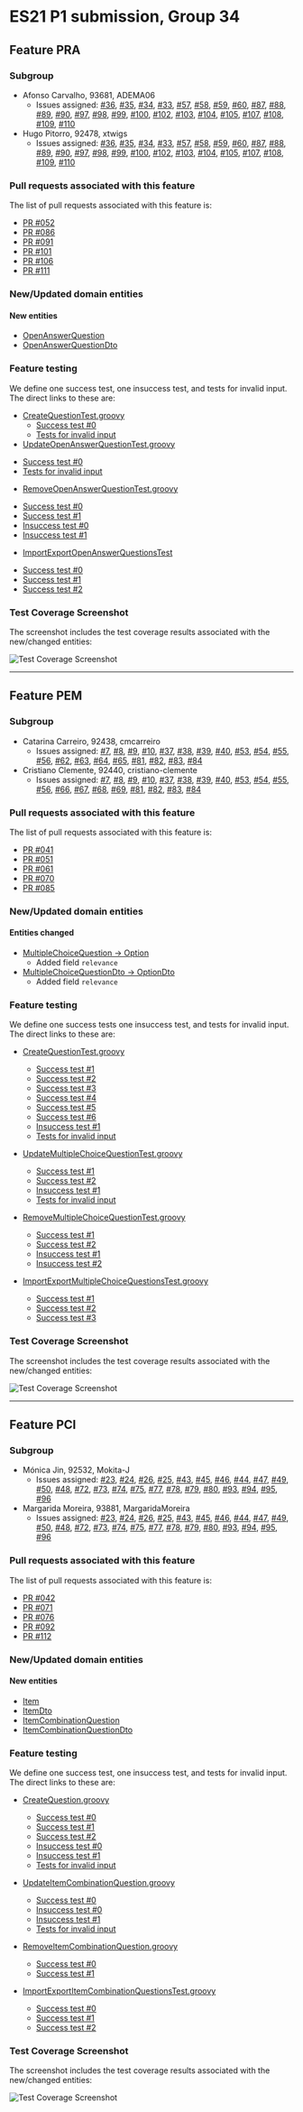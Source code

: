 # ES21 P1 submission, Group 34

## Feature PRA

### Subgroup
 - Afonso Carvalho, 93681, ADEMA06
   + Issues assigned: [#36](https://github.com/tecnico-softeng/es21-g34/issues/36), [#35](https://github.com/tecnico-softeng/es21-g34/issues/35), [#34](https://github.com/tecnico-softeng/es21-g34/issues/34), [#33](https://github.com/tecnico-softeng/es21-g34/issues/33), [#57](https://github.com/tecnico-softeng/es21-g34/issues/57), [#58](https://github.com/tecnico-softeng/es21-g34/issues/58), [#59](https://github.com/tecnico-softeng/es21-g34/issues/59), [#60](https://github.com/tecnico-softeng/es21-g34/issues/60), [#87](https://github.com/tecnico-softeng/es21-g34/issues/87), [#88](https://github.com/tecnico-softeng/es21-g34/issues/88), [#89](https://github.com/tecnico-softeng/es21-g34/issues/89), [#90](https://github.com/tecnico-softeng/es21-g34/issues/90), [#97](https://github.com/tecnico-softeng/es21-g34/issues/97), [#98](https://github.com/tecnico-softeng/es21-g34/issues/98), [#99](https://github.com/tecnico-softeng/es21-g34/issues/99), [#100](https://github.com/tecnico-softeng/es21-g34/issues/100), [#102](https://github.com/tecnico-softeng/es21-g34/issues/102), [#103](https://github.com/tecnico-softeng/es21-g34/issues/103), [#104](https://github.com/tecnico-softeng/es21-g34/issues/104), [#105](https://github.com/tecnico-softeng/es21-g34/issues/105), [#107](https://github.com/tecnico-softeng/es21-g34/issues/107), [#108](https://github.com/tecnico-softeng/es21-g34/issues/108), [#109](https://github.com/tecnico-softeng/es21-g34/issues/109), [#110](https://github.com/tecnico-softeng/es21-g34/issues/110)
 - Hugo Pitorro, 92478, xtwigs
   + Issues assigned: [#36](https://github.com/tecnico-softeng/es21-g34/issues/36), [#35](https://github.com/tecnico-softeng/es21-g34/issues/35), [#34](https://github.com/tecnico-softeng/es21-g34/issues/34), [#33](https://github.com/tecnico-softeng/es21-g34/issues/33), [#57](https://github.com/tecnico-softeng/es21-g34/issues/57), [#58](https://github.com/tecnico-softeng/es21-g34/issues/58), [#59](https://github.com/tecnico-softeng/es21-g34/issues/59), [#60](https://github.com/tecnico-softeng/es21-g34/issues/60), [#87](https://github.com/tecnico-softeng/es21-g34/issues/87), [#88](https://github.com/tecnico-softeng/es21-g34/issues/88), [#89](https://github.com/tecnico-softeng/es21-g34/issues/89), [#90](https://github.com/tecnico-softeng/es21-g34/issues/90), [#97](https://github.com/tecnico-softeng/es21-g34/issues/97), [#98](https://github.com/tecnico-softeng/es21-g34/issues/98), [#99](https://github.com/tecnico-softeng/es21-g34/issues/99), [#100](https://github.com/tecnico-softeng/es21-g34/issues/100), [#102](https://github.com/tecnico-softeng/es21-g34/issues/102), [#103](https://github.com/tecnico-softeng/es21-g34/issues/103), [#104](https://github.com/tecnico-softeng/es21-g34/issues/104), [#105](https://github.com/tecnico-softeng/es21-g34/issues/105), [#107](https://github.com/tecnico-softeng/es21-g34/issues/107), [#108](https://github.com/tecnico-softeng/es21-g34/issues/108), [#109](https://github.com/tecnico-softeng/es21-g34/issues/109), [#110](https://github.com/tecnico-softeng/es21-g34/issues/110)

### Pull requests associated with this feature

The list of pull requests associated with this feature is:

 - [PR #052](https://github.com/tecnico-softeng/es21-g34/pull/52)
 - [PR #086](https://github.com/tecnico-softeng/es21-g34/pull/86)
 - [PR #091](https://github.com/tecnico-softeng/es21-g34/pull/91)
 - [PR #101](https://github.com/tecnico-softeng/es21-g34/pull/101)
 - [PR #106](https://github.com/tecnico-softeng/es21-g34/pull/106)
 - [PR #111](https://github.com/tecnico-softeng/es21-g34/pull/111)


### New/Updated domain entities

#### New entities
 - [OpenAnswerQuestion](https://github.com/tecnico-softeng/es21-g34/blob/develop/backend/src/main/java/pt/ulisboa/tecnico/socialsoftware/tutor/question/domain/OpenAnswerQuestion.java)
 - [OpenAnswerQuestionDto](https://github.com/tecnico-softeng/es21-g34/blob/develop/backend/src/main/java/pt/ulisboa/tecnico/socialsoftware/tutor/question/dto/OpenAnswerQuestionDto.java)


### Feature testing

We define one success test, one insuccess test, and tests for invalid input. The direct links to these are:

 - [CreateQuestionTest.groovy](https://github.com/tecnico-softeng/es21-g34/blob/develop/backend/src/test/groovy/pt/ulisboa/tecnico/socialsoftware/tutor/question/service/CreateQuestionTest.groovy)
    + [Success test #0](https://github.com/tecnico-softeng/es21-g34/blob/85148ff95267ae7a6002b4738f07bac77a4f3f8f/backend/src/test/groovy/pt/ulisboa/tecnico/socialsoftware/tutor/question/service/CreateQuestionTest.groovy#L871)
    + [Tests for invalid input](https://github.com/tecnico-softeng/es21-g34/blob/85148ff95267ae7a6002b4738f07bac77a4f3f8f/backend/src/test/groovy/pt/ulisboa/tecnico/socialsoftware/tutor/question/service/CreateQuestionTest.groovy#L897)
 - [UpdateOpenAnswerQuestionTest.groovy](https://github.com/tecnico-softeng/es21-g34/blob/develop/backend/src/test/groovy/pt/ulisboa/tecnico/socialsoftware/tutor/question/service/UpdateOpenAnswerQuestionTest.groovy)
  + [Success test #0](https://github.com/tecnico-softeng/es21-g34/blob/85148ff95267ae7a6002b4738f07bac77a4f3f8f/backend/src/test/groovy/pt/ulisboa/tecnico/socialsoftware/tutor/question/service/UpdateOpenAnswerQuestionTest.groovy#L48)
  + [Tests for invalid input](https://github.com/tecnico-softeng/es21-g34/blob/85148ff95267ae7a6002b4738f07bac77a4f3f8f/backend/src/test/groovy/pt/ulisboa/tecnico/socialsoftware/tutor/question/service/UpdateOpenAnswerQuestionTest.groovy#L76)
 - [RemoveOpenAnswerQuestionTest.groovy](https://github.com/tecnico-softeng/es21-g34/blob/develop/backend/src/test/groovy/pt/ulisboa/tecnico/socialsoftware/tutor/question/service/RemoveOpenAnswerQuestionTest.groovy)
  + [Success test #0](https://github.com/tecnico-softeng/es21-g34/blob/85148ff95267ae7a6002b4738f07bac77a4f3f8f/backend/src/test/groovy/pt/ulisboa/tecnico/socialsoftware/tutor/question/service/RemoveOpenAnswerQuestionTest.groovy#L47)
  + [Success test #1](https://github.com/tecnico-softeng/es21-g34/blob/85148ff95267ae7a6002b4738f07bac77a4f3f8f/backend/src/test/groovy/pt/ulisboa/tecnico/socialsoftware/tutor/question/service/RemoveOpenAnswerQuestionTest.groovy#L81)
  + [Insuccess test #0](https://github.com/tecnico-softeng/es21-g34/blob/85148ff95267ae7a6002b4738f07bac77a4f3f8f/backend/src/test/groovy/pt/ulisboa/tecnico/socialsoftware/tutor/question/service/RemoveOpenAnswerQuestionTest.groovy#L56)
  + [Insuccess test #1](https://github.com/tecnico-softeng/es21-g34/blob/85148ff95267ae7a6002b4738f07bac77a4f3f8f/backend/src/test/groovy/pt/ulisboa/tecnico/socialsoftware/tutor/question/service/RemoveOpenAnswerQuestionTest.groovy#L107)
 - [ImportExportOpenAnswerQuestionsTest](https://github.com/tecnico-softeng/es21-g34/blob/develop/backend/src/test/groovy/pt/ulisboa/tecnico/socialsoftware/tutor/impexp/service/ImportExportOpenAnswerQuestionsTest.groovy)
  + [Success test #0](https://github.com/tecnico-softeng/es21-g34/blob/85148ff95267ae7a6002b4738f07bac77a4f3f8f/backend/src/test/groovy/pt/ulisboa/tecnico/socialsoftware/tutor/impexp/service/ImportExportOpenAnswerQuestionsTest.groovy#L32)
  + [Success test #1](https://github.com/tecnico-softeng/es21-g34/blob/85148ff95267ae7a6002b4738f07bac77a4f3f8f/backend/src/test/groovy/pt/ulisboa/tecnico/socialsoftware/tutor/impexp/service/ImportExportOpenAnswerQuestionsTest.groovy#L41)
  + [Success test #2](https://github.com/tecnico-softeng/es21-g34/blob/85148ff95267ae7a6002b4738f07bac77a4f3f8f/backend/src/test/groovy/pt/ulisboa/tecnico/socialsoftware/tutor/impexp/service/ImportExportOpenAnswerQuestionsTest.groovy#L64)

### Test Coverage Screenshot

The screenshot includes the test coverage results associated with the new/changed entities:

![Test Coverage Screenshot](http://web.tecnico.ulisboa.pt/ist193681/Coverage_E1.png)

---

## Feature PEM

### Subgroup
 - Catarina Carreiro, 92438, cmcarreiro
   + Issues assigned: [#7](https://github.com/tecnico-softeng/es21-g34/issues/7), [#8](https://github.com/tecnico-softeng/es21-g34/issues/8), [#9](https://github.com/tecnico-softeng/es21-g34/issues/9), [#10](https://github.com/tecnico-softeng/es21-g34/issues/10), [#37](https://github.com/tecnico-softeng/es21-g34/issues/37), [#38](https://github.com/tecnico-softeng/es21-g34/issues/38), [#39](https://github.com/tecnico-softeng/es21-g34/issues/39), [#40](https://github.com/tecnico-softeng/es21-g34/issues/40), [#53](https://github.com/tecnico-softeng/es21-g34/issues/53), [#54](https://github.com/tecnico-softeng/es21-g34/issues/54), [#55](https://github.com/tecnico-softeng/es21-g34/issues/55), [#56](https://github.com/tecnico-softeng/es21-g34/issues/56), [#62](https://github.com/tecnico-softeng/es21-g34/issues/62), [#63](https://github.com/tecnico-softeng/es21-g34/issues/63), [#64](https://github.com/tecnico-softeng/es21-g34/issues/64), [#65](https://github.com/tecnico-softeng/es21-g34/issues/65), [#81](https://github.com/tecnico-softeng/es21-g34/issues/81), [#82](https://github.com/tecnico-softeng/es21-g34/issues/82), [#83](https://github.com/tecnico-softeng/es21-g34/issues/83), [#84](https://github.com/tecnico-softeng/es21-g34/issues/84)
 - Cristiano Clemente, 92440, cristiano-clemente
   + Issues assigned: [#7](https://github.com/tecnico-softeng/es21-g34/issues/7), [#8](https://github.com/tecnico-softeng/es21-g34/issues/8), [#9](https://github.com/tecnico-softeng/es21-g34/issues/9), [#10](https://github.com/tecnico-softeng/es21-g34/issues/10), [#37](https://github.com/tecnico-softeng/es21-g34/issues/37), [#38](https://github.com/tecnico-softeng/es21-g34/issues/38), [#39](https://github.com/tecnico-softeng/es21-g34/issues/39), [#40](https://github.com/tecnico-softeng/es21-g34/issues/40), [#53](https://github.com/tecnico-softeng/es21-g34/issues/53), [#54](https://github.com/tecnico-softeng/es21-g34/issues/54), [#55](https://github.com/tecnico-softeng/es21-g34/issues/55), [#56](https://github.com/tecnico-softeng/es21-g34/issues/56), [#66](https://github.com/tecnico-softeng/es21-g34/issues/66), [#67](https://github.com/tecnico-softeng/es21-g34/issues/67), [#68](https://github.com/tecnico-softeng/es21-g34/issues/68), [#69](https://github.com/tecnico-softeng/es21-g34/issues/69), [#81](https://github.com/tecnico-softeng/es21-g34/issues/81), [#82](https://github.com/tecnico-softeng/es21-g34/issues/82), [#83](https://github.com/tecnico-softeng/es21-g34/issues/83), [#84](https://github.com/tecnico-softeng/es21-g34/issues/84)

### Pull requests associated with this feature

The list of pull requests associated with this feature is:

 - [PR #041](https://github.com/tecnico-softeng/es21-g34/pull/41)
 - [PR #051](https://github.com/tecnico-softeng/es21-g34/pull/51)
 - [PR #061](https://github.com/tecnico-softeng/es21-g34/pull/61)
 - [PR #070](https://github.com/tecnico-softeng/es21-g34/pull/70)
 - [PR #085](https://github.com/tecnico-softeng/es21-g34/pull/85)


### New/Updated domain entities

#### Entities changed
 - [MultipleChoiceQuestion -> Option](https://github.com/tecnico-softeng/es21-g34/blob/develop/backend/src/main/java/pt/ulisboa/tecnico/socialsoftware/tutor/question/domain/Option.java)
   + Added field `relevance`
 - [MultipleChoiceQuestionDto -> OptionDto](https://github.com/tecnico-softeng/es21-g34/blob/develop/backend/src/main/java/pt/ulisboa/tecnico/socialsoftware/tutor/question/dto/OptionDto.java)
   + Added field `relevance`

### Feature testing

We define one success tests one insuccess test, and tests for invalid input. The direct links to these are:

 - [CreateQuestionTest.groovy](https://github.com/tecnico-softeng/es21-g34/blob/develop/backend/src/test/groovy/pt/ulisboa/tecnico/socialsoftware/tutor/question/service/CreateQuestionTest.groovy)
    + [Success test #1](https://github.com/tecnico-softeng/es21-g34/blob/108f8bfd37c543e37b1f2ab758478ad809702bae/backend/src/test/groovy/pt/ulisboa/tecnico/socialsoftware/tutor/question/service/CreateQuestionTest.groovy#L19)
    + [Success test #2](https://github.com/tecnico-softeng/es21-g34/blob/108f8bfd37c543e37b1f2ab758478ad809702bae/backend/src/test/groovy/pt/ulisboa/tecnico/socialsoftware/tutor/question/service/CreateQuestionTest.groovy#L56)
    + [Success test #3](https://github.com/tecnico-softeng/es21-g34/blob/108f8bfd37c543e37b1f2ab758478ad809702bae/backend/src/test/groovy/pt/ulisboa/tecnico/socialsoftware/tutor/question/service/CreateQuestionTest.groovy#L99)
    + [Success test #4](https://github.com/tecnico-softeng/es21-g34/blob/108f8bfd37c543e37b1f2ab758478ad809702bae/backend/src/test/groovy/pt/ulisboa/tecnico/socialsoftware/tutor/question/service/CreateQuestionTest.groovy#L399)
    + [Success test #5](https://github.com/tecnico-softeng/es21-g34/blob/108f8bfd37c543e37b1f2ab758478ad809702bae/backend/src/test/groovy/pt/ulisboa/tecnico/socialsoftware/tutor/question/service/CreateQuestionTest.groovy#L453)
    + [Success test #6](https://github.com/tecnico-softeng/es21-g34/blob/108f8bfd37c543e37b1f2ab758478ad809702bae/backend/src/test/groovy/pt/ulisboa/tecnico/socialsoftware/tutor/question/service/CreateQuestionTest.groovy#L540)
    + [Insuccess test #1](https://github.com/tecnico-softeng/es21-g34/blob/108f8bfd37c543e37b1f2ab758478ad809702bae/backend/src/test/groovy/pt/ulisboa/tecnico/socialsoftware/tutor/question/service/CreateQuestionTest.groovy#L508)
    + [Tests for invalid input](https://github.com/tecnico-softeng/es21-g34/blob/108f8bfd37c543e37b1f2ab758478ad809702bae/backend/src/test/groovy/pt/ulisboa/tecnico/socialsoftware/tutor/question/service/CreateQuestionTest.groovy#L917)

 - [UpdateMultipleChoiceQuestionTest.groovy](https://github.com/tecnico-softeng/es21-g34/blob/develop/backend/src/test/groovy/pt/ulisboa/tecnico/socialsoftware/tutor/question/service/UpdateMultipleChoiceQuestionTest.groovy)
    + [Success test #1](https://github.com/tecnico-softeng/es21-g34/blob/108f8bfd37c543e37b1f2ab758478ad809702bae/backend/src/test/groovy/pt/ulisboa/tecnico/socialsoftware/tutor/question/service/UpdateMultipleChoiceQuestionTest.groovy#L75)
    + [Success test #2](https://github.com/tecnico-softeng/es21-g34/blob/108f8bfd37c543e37b1f2ab758478ad809702bae/backend/src/test/groovy/pt/ulisboa/tecnico/socialsoftware/tutor/question/service/UpdateMultipleChoiceQuestionTest.groovy#L130)
    + [Insuccess test #1](https://github.com/tecnico-softeng/es21-g34/blob/108f8bfd37c543e37b1f2ab758478ad809702bae/backend/src/test/groovy/pt/ulisboa/tecnico/socialsoftware/tutor/question/service/UpdateMultipleChoiceQuestionTest.groovy#L168)
    + [Tests for invalid input](https://github.com/tecnico-softeng/es21-g34/blob/108f8bfd37c543e37b1f2ab758478ad809702bae/backend/src/test/groovy/pt/ulisboa/tecnico/socialsoftware/tutor/question/service/UpdateMultipleChoiceQuestionTest.groovy#L117)

 - [RemoveMultipleChoiceQuestionTest.groovy](https://github.com/tecnico-softeng/es21-g34/blob/develop/backend/src/test/groovy/pt/ulisboa/tecnico/socialsoftware/tutor/question/service/RemoveMultipleChoiceQuestionTest.groovy)
    + [Success test #1](https://github.com/tecnico-softeng/es21-g34/blob/108f8bfd37c543e37b1f2ab758478ad809702bae/backend/src/test/groovy/pt/ulisboa/tecnico/socialsoftware/tutor/question/service/RemoveMultipleChoiceQuestionTest.groovy#L75)
    + [Success test #2](https://github.com/tecnico-softeng/es21-g34/blob/108f8bfd37c543e37b1f2ab758478ad809702bae/backend/src/test/groovy/pt/ulisboa/tecnico/socialsoftware/tutor/question/service/RemoveMultipleChoiceQuestionTest.groovy#L110)
    + [Insuccess test #1](https://github.com/tecnico-softeng/es21-g34/blob/108f8bfd37c543e37b1f2ab758478ad809702bae/backend/src/test/groovy/pt/ulisboa/tecnico/socialsoftware/tutor/question/service/RemoveMultipleChoiceQuestionTest.groovy#L85)
    + [Insuccess test #2](https://github.com/tecnico-softeng/es21-g34/blob/108f8bfd37c543e37b1f2ab758478ad809702bae/backend/src/test/groovy/pt/ulisboa/tecnico/socialsoftware/tutor/question/service/RemoveMultipleChoiceQuestionTest.groovy#L136)

 - [ImportExportMultipleChoiceQuestionsTest.groovy](https://github.com/tecnico-softeng/es21-g34/blob/develop/backend/src/test/groovy/pt/ulisboa/tecnico/socialsoftware/tutor/impexp/service/ImportExportMultipleChoiceQuestionsTest.groovy)
    + [Success test #1](https://github.com/tecnico-softeng/es21-g34/blob/9632ec094b833dbba7a06772f178b6c3f2bc1d0c/backend/src/test/groovy/pt/ulisboa/tecnico/socialsoftware/tutor/impexp/service/ImportExportMultipleChoiceQuestionsTest.groovy#L58)
    + [Success test #2](https://github.com/tecnico-softeng/es21-g34/blob/9632ec094b833dbba7a06772f178b6c3f2bc1d0c/backend/src/test/groovy/pt/ulisboa/tecnico/socialsoftware/tutor/impexp/service/ImportExportMultipleChoiceQuestionsTest.groovy#L67)
    + [Success test #3](https://github.com/tecnico-softeng/es21-g34/blob/9632ec094b833dbba7a06772f178b6c3f2bc1d0c/backend/src/test/groovy/pt/ulisboa/tecnico/socialsoftware/tutor/impexp/service/ImportExportMultipleChoiceQuestionsTest.groovy#L105)


### Test Coverage Screenshot

The screenshot includes the test coverage results associated with the new/changed entities:

![Test Coverage Screenshot](http://web.tecnico.ulisboa.pt/ist192440/p1_coverage.png)


---


## Feature PCI

### Subgroup
 - Mónica Jin, 92532, Mokita-J
   + Issues assigned: [#23](https://github.com/tecnico-softeng/es21-g34/issues/23), [#24](https://github.com/tecnico-softeng/es21-g34/issues/24), [#26](https://github.com/tecnico-softeng/es21-g34/issues/26), [#25](https://github.com/tecnico-softeng/es21-g34/issues/25), [#43](https://github.com/tecnico-softeng/es21-g34/issues/43), [#45](https://github.com/tecnico-softeng/es21-g34/issues/45), [#46](https://github.com/tecnico-softeng/es21-g34/issues/46), [#44](https://github.com/tecnico-softeng/es21-g34/issues/44), [#47](https://github.com/tecnico-softeng/es21-g34/issues/47), [#49](https://github.com/tecnico-softeng/es21-g34/issues/49), [#50](https://github.com/tecnico-softeng/es21-g34/issues/50), [#48](https://github.com/tecnico-softeng/es21-g34/issues/48), [#72](https://github.com/tecnico-softeng/es21-g34/issues/72), [#73](https://github.com/tecnico-softeng/es21-g34/issues/73), [#74](https://github.com/tecnico-softeng/es21-g34/issues/74), [#75](https://github.com/tecnico-softeng/es21-g34/issues/75), [#77](https://github.com/tecnico-softeng/es21-g34/issues/77), [#78](https://github.com/tecnico-softeng/es21-g34/issues/78), [#79](https://github.com/tecnico-softeng/es21-g34/issues/79), [#80](https://github.com/tecnico-softeng/es21-g34/issues/80), [#93](https://github.com/tecnico-softeng/es21-g34/issues/93), [#94](https://github.com/tecnico-softeng/es21-g34/issues/94), [#95](https://github.com/tecnico-softeng/es21-g34/issues/95), [#96](https://github.com/tecnico-softeng/es21-g34/issues/96)
 - Margarida Moreira, 93881, MargaridaMoreira
   + Issues assigned: [#23](https://github.com/tecnico-softeng/es21-g34/issues/23), [#24](https://github.com/tecnico-softeng/es21-g34/issues/24), [#26](https://github.com/tecnico-softeng/es21-g34/issues/26), [#25](https://github.com/tecnico-softeng/es21-g34/issues/25), [#43](https://github.com/tecnico-softeng/es21-g34/issues/43), [#45](https://github.com/tecnico-softeng/es21-g34/issues/45), [#46](https://github.com/tecnico-softeng/es21-g34/issues/46), [#44](https://github.com/tecnico-softeng/es21-g34/issues/44), [#47](https://github.com/tecnico-softeng/es21-g34/issues/47), [#49](https://github.com/tecnico-softeng/es21-g34/issues/49), [#50](https://github.com/tecnico-softeng/es21-g34/issues/50), [#48](https://github.com/tecnico-softeng/es21-g34/issues/48), [#72](https://github.com/tecnico-softeng/es21-g34/issues/72), [#73](https://github.com/tecnico-softeng/es21-g34/issues/73), [#74](https://github.com/tecnico-softeng/es21-g34/issues/74), [#75](https://github.com/tecnico-softeng/es21-g34/issues/75), [#77](https://github.com/tecnico-softeng/es21-g34/issues/77), [#78](https://github.com/tecnico-softeng/es21-g34/issues/78), [#79](https://github.com/tecnico-softeng/es21-g34/issues/79), [#80](https://github.com/tecnico-softeng/es21-g34/issues/80), [#93](https://github.com/tecnico-softeng/es21-g34/issues/93), [#94](https://github.com/tecnico-softeng/es21-g34/issues/94), [#95](https://github.com/tecnico-softeng/es21-g34/issues/95), [#96](https://github.com/tecnico-softeng/es21-g34/issues/96)

### Pull requests associated with this feature

The list of pull requests associated with this feature is:

 - [PR #042](https://github.com/tecnico-softeng/es21-g34/pull/42)
 - [PR #071](https://github.com/tecnico-softeng/es21-g34/pull/71)
 - [PR #076](https://github.com/tecnico-softeng/es21-g34/pull/76)
 - [PR #092](https://github.com/tecnico-softeng/es21-g34/pull/92)
 - [PR #112](https://github.com/tecnico-softeng/es21-g34/pull/112)



### New/Updated domain entities

#### New entities
 - [Item](https://github.com/tecnico-softeng/es21-g34/blob/develop/backend/src/main/java/pt/ulisboa/tecnico/socialsoftware/tutor/question/domain/Item.java)
 - [ItemDto](https://github.com/tecnico-softeng/es21-g34/blob/develop/backend/src/main/java/pt/ulisboa/tecnico/socialsoftware/tutor/question/dto/ItemDto.java)
 - [ItemCombinationQuestion](https://github.com/tecnico-softeng/es21-g34/blob/develop/backend/src/main/java/pt/ulisboa/tecnico/socialsoftware/tutor/question/domain/ItemCombinationQuestion.java)
 - [ItemCombinationQuestionDto](https://github.com/tecnico-softeng/es21-g34/blob/develop/backend/src/main/java/pt/ulisboa/tecnico/socialsoftware/tutor/question/dto/ItemCombinationQuestionDto.java)

### Feature testing

We define one success test, one insuccess test, and tests for invalid input. The direct links to these are:

 - [CreateQuestion.groovy](https://github.com/tecnico-softeng/es21-g34/blob/develop/backend/src/test/groovy/pt/ulisboa/tecnico/socialsoftware/tutor/question/service/CreateQuestionTest.groovy)
    + [Success test #0](https://github.com/tecnico-softeng/es21-g34/blob/develop/backend/src/test/groovy/pt/ulisboa/tecnico/socialsoftware/tutor/question/service/CreateQuestionTest.groovy/#L603)
    + [Success test #1](https://github.com/tecnico-softeng/es21-g34/blob/develop/backend/src/test/groovy/pt/ulisboa/tecnico/socialsoftware/tutor/question/service/CreateQuestionTest.groovy/#L658)
    + [Success test #2](https://github.com/tecnico-softeng/es21-g34/blob/develop/backend/src/test/groovy/pt/ulisboa/tecnico/socialsoftware/tutor/question/service/CreateQuestionTest.groovy/#L738)
    + [Insuccess test #0](https://github.com/tecnico-softeng/es21-g34/blob/develop/backend/src/test/groovy/pt/ulisboa/tecnico/socialsoftware/tutor/question/service/CreateQuestionTest.groovy/#L779)
    + [Insuccess test #1](https://github.com/tecnico-softeng/es21-g34/blob/develop/backend/src/test/groovy/pt/ulisboa/tecnico/socialsoftware/tutor/question/service/CreateQuestionTest.groovy/#L808)
    + [Tests for invalid input](https://github.com/tecnico-softeng/es21-g34/blob/develop/backend/src/test/groovy/pt/ulisboa/tecnico/socialsoftware/tutor/question/service/CreateQuestionTest.groovy/#L836)

 - [UpdateItemCombinationQuestion.groovy](https://github.com/tecnico-softeng/es21-g34/blob/develop/backend/src/test/groovy/pt/ulisboa/tecnico/socialsoftware/tutor/question/service/UpdateItemCombinationQuestionTest.groovy)
    + [Success test #0](https://github.com/tecnico-softeng/es21-g34/blob/develop/backend/src/test/groovy/pt/ulisboa/tecnico/socialsoftware/tutor/question/service/UpdateItemCombinationQuestionTest.groovy#L88)
    + [Insuccess test #0](https://github.com/tecnico-softeng/es21-g34/blob/develop/backend/src/test/groovy/pt/ulisboa/tecnico/socialsoftware/tutor/question/service/UpdateItemCombinationQuestionTest.groovy#L145)
    + [Insuccess test #1](https://github.com/tecnico-softeng/es21-g34/blob/develop/backend/src/test/groovy/pt/ulisboa/tecnico/socialsoftware/tutor/question/service/UpdateItemCombinationQuestionTest.groovy#L166)
    + [Tests for invalid input](https://github.com/tecnico-softeng/es21-g34/blob/develop/backend/src/test/groovy/pt/ulisboa/tecnico/socialsoftware/tutor/question/service/UpdateItemCombinationQuestionTest.groovy#L189)

 - [RemoveItemCombinationQuestion.groovy](https://github.com/tecnico-softeng/es21-g34/blob/develop/backend/src/test/groovy/pt/ulisboa/tecnico/socialsoftware/tutor/question/service/RemoveItemCombinationQuestion.groovy)
    + [Success test #0](https://github.com/tecnico-softeng/es21-g34/blob/develop/backend/src/test/groovy/pt/ulisboa/tecnico/socialsoftware/tutor/question/service/RemoveItemCombinationQuestion.groovy#L79)
    + [Success test #1](https://github.com/tecnico-softeng/es21-g34/blob/develop/backend/src/test/groovy/pt/ulisboa/tecnico/socialsoftware/tutor/question/service/RemoveItemCombinationQuestion.groovy#L90)

 - [ImportExportItemCombinationQuestionsTest.groovy](https://github.com/tecnico-softeng/es21-g34/blob/develop/backend/src/test/groovy/pt/ulisboa/tecnico/socialsoftware/tutor/impexp/service/ImportExportItemCombinationQuestionsTest.groovy)
    + [Success test #0](https://github.com/tecnico-softeng/es21-g34/blob/develop/backend/src/test/groovy/pt/ulisboa/tecnico/socialsoftware/tutor/impexp/service/ImportExportItemCombinationQuestionsTest.groovy#L56)
    + [Success test #1](https://github.com/tecnico-softeng/es21-g34/blob/develop/backend/src/test/groovy/pt/ulisboa/tecnico/socialsoftware/tutor/impexp/service/ImportExportItemCombinationQuestionsTest.groovy#L65)
    + [Success test #2](https://github.com/tecnico-softeng/es21-g34/blob/develop/backend/src/test/groovy/pt/ulisboa/tecnico/socialsoftware/tutor/impexp/service/ImportExportItemCombinationQuestionsTest.groovy#L96)


### Test Coverage Screenshot

The screenshot includes the test coverage results associated with the new/changed entities:

![Test Coverage Screenshot](http://web2.ist.utl.pt/ist192532/PCI_TEST_COVERAGE_1.png)
